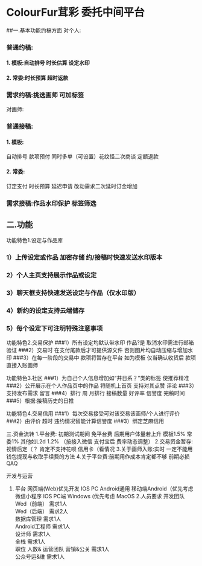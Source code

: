 # ColourFur茸彩 委托中间平台
##一.基本功能约稿方面
对个人:
### 普通约稿:
#### 1.	模板:自动排号 时长估算 设定水印
#### 2.	常委:时长预算 超时返款
### 需求约稿:挑选画师 可加标签
对画师:
### 普通接稿:
#### 1.	模板:
自动排号 款项预付 同时多单（可设置）花纹怪二次商谈 定额退款
#### 2.	常委:
订定支付 时长预算 延迟申请 改动需求二次延时订金增加
### 需求接稿:作品水印保护 标签筛选

## 二.功能
功能特色1.设定与作品库 
### 1）上传设定或作品 加密存储 约/接稿时快速发送水印版本
### 2）个人主页支持展示作品或设定
### 3）聊天框支持快速发送设定与作品（仅水印版）
### 4）新约的设定支持云端储存 
### 5）每个设定下可注明特殊注意事项

功能特色2.交易保护
###1）所有设定均默认带水印 作品?是 取消水印需进行邮箱验证
###2）交易时 在支付尾款后才可提供源文件 否则图片均自动压缩与增加水印
###3）在每一阶段的交易中 款项将暂存在平台 如为模板 仅当确认收货后 款项直接入账画师

功能特色3.社区
###1）为自己个人信息增加如“井日系？”类的标签 使推荐精准
###2）公开展示在个人作品页中的作品 将随机上首页 支持对其点赞 评论
###3）支持发布需求 留言
###4）排行 周 月排行 接稿数量 好评率 信誉度 完稿时间
###5）根据:接稿历史的日推

功能特色4.交易信用
###1）每次交易接受可对该交易该画师/个人进行评价
###2）由评价 超时 违约情况智能计算信誉度
###3）绑定芝麻信用

三.资金流转
1.平台费: 初期测试期间 免平台费 后期用户体量若上升 模板1.5% 常委1% 其他如L2d 1.2%
（按接入微信 支付宝后 费率动态调整）
2.交易资金暂存:视情后定（？ 肯定不支持花呗 信用卡（看情况
3.关于画师入账:实时 一定不能用钱包提现与收取手续费的方法
4.关于平台费:前期用作成本肯定都不够 前期必损QAQ

开发与运营
1.	平台
网页端(Web)优先开发 IOS PC Android通用
移动端Android（优先考虑 微信小程序 IOS
PC端 Windows (优先考虑 MacOS
2.人员要求
开发团队 
Wed（前端）	需求1人	
Wed（后端）	需求2人	
数据库管理	需求1人	
Android工程师	需求1人	
设计师	需求1人	
全栈	需求1人	
职位	人数&	
运营团队
营销&公关	需求1人	
公众号运&维	需求1人	

